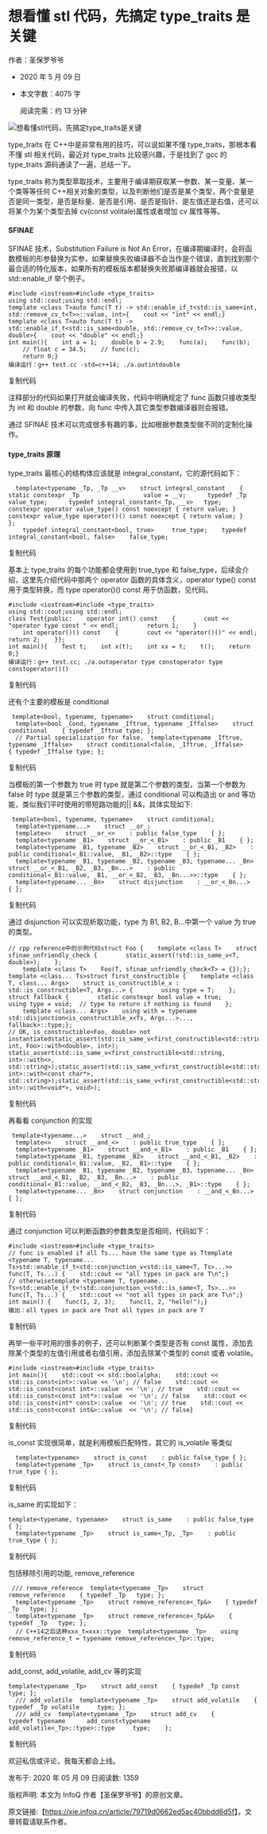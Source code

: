 # 想看懂 stl 代码，先搞定 type_traits 是关键

作者：圣保罗爷爷

- 2020 年 5 月 09 日

- 本文字数：4075 字

  阅读完需：约 13 分钟

![想看懂stl代码，先搞定type_traits是关键](https://static001.geekbang.org/infoq/cb/cb31fe0c543ffe33c1b1890e65a407a8.jpeg)

type_traits 在 C++中是非常有用的技巧，可以说如果不懂 type_traits，那根本看不懂 stl 相关代码，最近对 type_traits 比较感兴趣，于是找到了 gcc 的 type_traits 源码通读了一遍，总结一下。



type_traits 称为类型萃取技术，主要用于编译期获取某一参数、某一变量、某一个类等等任何 C++相关对象的类型，以及判断他们是否是某个类型，两个变量是否是同一类型，是否是标量、是否是引用、是否是指针、是左值还是右值，还可以将某个为某个类型去掉 cv(const volitale)属性或者增加 cv 属性等等。

#### SFINAE

SFINAE 技术，Substitution Failure is Not An Error，在编译期编译时，会将函数模板的形参替换为实参，如果替换失败编译器不会当作是个错误，直到找到那个最合适的特化版本，如果所有的模板版本都替换失败那编译器就会报错，以 std::enable_if 举个例子。





```
#include <iostream>#include <type_traits>
using std::cout;using std::endl;
template <class T>auto func(T t) -> std::enable_if_t<std::is_same<int, std::remove_cv_t<T>>::value, int>{    cout << "int" << endl;}
template <class T>auto func(T t) -> std::enable_if_t<std::is_same<double, std::remove_cv_t<T>>::value, double>{    cout << "double" << endl;}
int main(){    int a = 1;    double b = 2.9;    func(a);    func(b);
    // float c = 34.5;    // func(c);
    return 0;}
编译运行：g++ test.cc -std=c++14; ./a.outintdouble
```







复制代码





































































注释部分的代码如果打开就会编译失败，代码中明确规定了 func 函数只接收类型为 int 和 double 的参数，向 func 中传入其它类型参数编译器则会报错。



通过 SFINAE 技术可以完成很多有趣的事，比如根据参数类型做不同的定制化操作。

#### type_traits 原理

type_traits 最核心的结构体应该就是 integral_constant，它的源代码如下：



```
  template<typename _Tp, _Tp __v>    struct integral_constant    {      static constexpr _Tp                  value = __v;      typedef _Tp                           value_type;      typedef integral_constant<_Tp, __v>   type;      constexpr operator value_type() const noexcept { return value; }      constexpr value_type operator()() const noexcept { return value; }    };
    typedef integral_constant<bool, true>     true_type;    typedef integral_constant<bool, false>    false_type;
```







复制代码



























基本上 type_traits 的每个功能都会使用到 true_type 和 false_type，后续会介绍，这里先介绍代码中那两个 operator 函数的具体含义，operator type() const 用于类型转换，而 type operator()() const 用于仿函数，见代码。



```
#include <iostream>#include <type_traits>
using std::cout;using std::endl;
class Test{public:    operator int() const    {        cout << "operator type const " << endl;        return 1;    }
    int operator()() const    {        cout << "operator()()" << endl;        return 2;    }};
int main(){    Test t;    int x(t);    int xx = t;    t();    return 0;}
编译运行：g++ test.cc; ./a.outoperator type constoperator type constoperator()()
```







复制代码







































































还有个主要的模板是 conditional



```
 template<bool, typename, typename>    struct conditional;
  template<bool _Cond, typename _Iftrue, typename _Iffalse>    struct conditional    { typedef _Iftrue type; };
  // Partial specialization for false.  template<typename _Iftrue, typename _Iffalse>    struct conditional<false, _Iftrue, _Iffalse>    { typedef _Iffalse type; };
```







复制代码























当模板的第一个参数为 true 时 type 就是第二个参数的类型，当第一个参数为 false 时 type 就是第三个参数的类型，通过 conditional 可以构造出 or and 等功能，类似我们平时使用的带短路功能的|| &&，具体实现如下:



```
 template<bool, typename, typename>    struct conditional;
  template<typename...>    struct __or_;
  template<>    struct __or_<>    : public false_type    { };
  template<typename _B1>    struct __or_<_B1>    : public _B1    { };
  template<typename _B1, typename _B2>    struct __or_<_B1, _B2>    : public conditional<_B1::value, _B1, _B2>::type    { };
  template<typename _B1, typename _B2, typename _B3, typename... _Bn>    struct __or_<_B1, _B2, _B3, _Bn...>    : public conditional<_B1::value, _B1, __or_<_B2, _B3, _Bn...>>::type    { };
  template<typename... _Bn>    struct disjunction    : __or_<_Bn...>    { };
```







复制代码





























































通过 disjunction 可以实现析取功能，type 为 B1, B2, B…中第一个 value 为 true 的类型。



```
// cpp reference中的示例代码struct Foo {    template <class T>    struct sfinae_unfriendly_check {        static_assert(!std::is_same_v<T, double>);    };
    template <class T>    Foo(T, sfinae_unfriendly_check<T> = {});};
template <class... Ts>struct first_constructible {    template <class T, class... Args>    struct is_constructible_x : std::is_constructible<T, Args...> {        using type = T;    };    struct fallback {        static constexpr bool value = true;        using type = void;  // type to return if nothing is found    };
    template <class... Args>    using with = typename std::disjunction<is_constructible_x<Ts, Args...>..., fallback>::type;};
// OK, is_constructible<Foo, double> not instantiatedstatic_assert(std::is_same_v<first_constructible<std::string, int, Foo>::with<double>, int>);
static_assert(std::is_same_v<first_constructible<std::string, int>::with<>, std::string>);static_assert(std::is_same_v<first_constructible<std::string, int>::with<const char*>, std::string>);static_assert(std::is_same_v<first_constructible<std::string, int>::with<void*>, void>);
```







复制代码

































































再看看 conjunction 的实现



```
 template<typename...>    struct __and_;
  template<>    struct __and_<>    : public true_type    { };
  template<typename _B1>    struct __and_<_B1>    : public _B1    { };
  template<typename _B1, typename _B2>    struct __and_<_B1, _B2>    : public conditional<_B1::value, _B2, _B1>::type    { };
  template<typename _B1, typename _B2, typename _B3, typename... _Bn>    struct __and_<_B1, _B2, _B3, _Bn...>    : public conditional<_B1::value, __and_<_B2, _B3, _Bn...>, _B1>::type    { };
  template<typename... _Bn>    struct conjunction    : __and_<_Bn...>    { };
```







复制代码























































通过 conjunction 可以判断函数的参数类型是否相同，代码如下：



```
#include <iostream>#include <type_traits>
// func is enabled if all Ts... have the same type as Ttemplate <typename T, typename... Ts>std::enable_if_t<std::conjunction_v<std::is_same<T, Ts>...>> func(T, Ts...) {    std::cout << "all types in pack are T\n";}
// otherwisetemplate <typename T, typename... Ts>std::enable_if_t<!std::conjunction_v<std::is_same<T, Ts>...>> func(T, Ts...) {    std::cout << "not all types in pack are T\n";}
int main() {    func(1, 2, 3);    func(1, 2, "hello!");}
输出：all types in pack are Tnot all types in pack are T
```







复制代码















































再举一些平时用的很多的例子，还可以判断某个类型是否有 const 属性，添加去除某个类型的左值引用或者右值引用，添加去除某个类型的 const 或者 volatile。



```
#include <iostream>#include <type_traits>
int main(){    std::cout << std::boolalpha;    std::cout << std::is_const<int>::value << '\n'; // false    std::cout << std::is_const<const int>::value  << '\n'; // true    std::cout << std::is_const<const int*>::value  << '\n'; // false    std::cout << std::is_const<int* const>::value  << '\n'; // true    std::cout << std::is_const<const int&>::value  << '\n'; // false}
```







复制代码

























is_const 实现很简单，就是利用模板匹配特性，其它的 is_volatile 等类似



```
  template<typename>    struct is_const    : public false_type { };
  template<typename _Tp>    struct is_const<_Tp const>    : public true_type { };
```







复制代码















is_same 的实现如下：



```
template<typename, typename>    struct is_same    : public false_type { };
  template<typename _Tp>    struct is_same<_Tp, _Tp>    : public true_type { };
```







复制代码















包括移除引用的功能, remove_reference



```
 /// remove_reference  template<typename _Tp>    struct remove_reference    { typedef _Tp   type; };
  template<typename _Tp>    struct remove_reference<_Tp&>    { typedef _Tp   type; };
  template<typename _Tp>    struct remove_reference<_Tp&&>    { typedef _Tp   type; };
  // C++14之后这种xxx_t=xxx::type  template<typename _Tp>    using remove_reference_t = typename remove_reference<_Tp>::type;
```







复制代码

































add_const, add_volatile, add_cv 等的实现



```
template<typename _Tp>    struct add_const    { typedef _Tp const     type; };
  /// add_volatile  template<typename _Tp>    struct add_volatile    { typedef _Tp volatile     type; };
  /// add_cv  template<typename _Tp>    struct add_cv    {      typedef typename      add_const<typename add_volatile<_Tp>::type>::type     type;    };
```







复制代码

































欢迎私信或评论，我每天都会上线。









发布于: 2020 年 05 月 09 日阅读数: 1359

版权声明: 本文为 InfoQ 作者【圣保罗爷爷】的原创文章。

原文链接:【<https://xie.infoq.cn/article/79719d0662ed5ac40bbdd6d5f>】。文章转载请联系作者。
